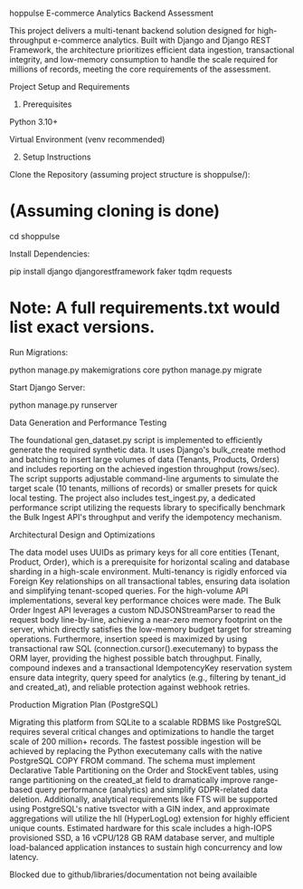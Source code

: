hoppulse E-commerce Analytics Backend Assessment

This project delivers a multi-tenant backend solution designed for high-throughput e-commerce analytics. Built with Django and Django REST Framework, the architecture prioritizes efficient data ingestion, transactional integrity, and low-memory consumption to handle the scale required for millions of records, meeting the core requirements of the assessment.

Project Setup and Requirements

1. Prerequisites

Python 3.10+

Virtual Environment (venv recommended)

2. Setup Instructions

Clone the Repository (assuming project structure is shoppulse/):

# (Assuming cloning is done)
cd shoppulse


Install Dependencies:

pip install django djangorestframework faker tqdm requests
# Note: A full requirements.txt would list exact versions.


Run Migrations:

python manage.py makemigrations core
python manage.py migrate


Start Django Server:

python manage.py runserver


Data Generation and Performance Testing

The foundational gen_dataset.py script is implemented to efficiently generate the required synthetic data. It uses Django's bulk_create method and batching to insert large volumes of data (Tenants, Products, Orders) and includes reporting on the achieved ingestion throughput (rows/sec). The script supports adjustable command-line arguments to simulate the target scale (10 tenants, millions of records) or smaller presets for quick local testing. The project also includes test_ingest.py, a dedicated performance script utilizing the requests library to specifically benchmark the Bulk Ingest API's throughput and verify the idempotency mechanism.

Architectural Design and Optimizations

The data model uses UUIDs as primary keys for all core entities (Tenant, Product, Order), which is a prerequisite for horizontal scaling and database sharding in a high-scale environment. Multi-tenancy is rigidly enforced via Foreign Key relationships on all transactional tables, ensuring data isolation and simplifying tenant-scoped queries. For the high-volume API implementations, several key performance choices were made. The Bulk Order Ingest API leverages a custom NDJSONStreamParser to read the request body line-by-line, achieving a near-zero memory footprint on the server, which directly satisfies the low-memory budget target for streaming operations. Furthermore, insertion speed is maximized by using transactional raw SQL (connection.cursor().executemany) to bypass the ORM layer, providing the highest possible batch throughput. Finally, compound indexes and a transactional IdempotencyKey reservation system ensure data integrity, query speed for analytics (e.g., filtering by tenant_id and created_at), and reliable protection against webhook retries.

Production Migration Plan (PostgreSQL)

Migrating this platform from SQLite to a scalable RDBMS like PostgreSQL requires several critical changes and optimizations to handle the target scale of 200 million+ records. The fastest possible ingestion will be achieved by replacing the Python executemany calls with the native PostgreSQL COPY FROM command. The schema must implement Declarative Table Partitioning on the Order and StockEvent tables, using range partitioning on the created_at field to dramatically improve range-based query performance (analytics) and simplify GDPR-related data deletion. Additionally, analytical requirements like FTS will be supported using PostgreSQL's native tsvector with a GIN index, and approximate aggregations will utilize the hll (HyperLogLog) extension for highly efficient unique counts. Estimated hardware for this scale includes a high-IOPS provisioned SSD, a 16 vCPU/128 GB RAM database server, and multiple load-balanced application instances to sustain high concurrency and low latency.

Blocked due to github/libraries/documentation not being availaible